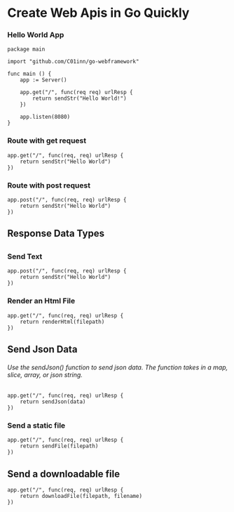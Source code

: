 # Create Web Apis in Go Quickly


### Hello World App

```
package main

import "github.com/C01inn/go-webframework"

func main () {
    app := Server()

    app.get("/", func(req req) urlResp {
    	return sendStr("Hello World!")
    })
    
    app.listen(8080)
}
```

### Route with get request
```
app.get("/", func(req, req) urlResp {
    return sendStr("Hello World")  
})
```

### Route with post request
```
app.post("/", func(req, req) urlResp {
    return sendStr("Hello World")  
})
```

## Response Data Types
##
### Send Text
```
app.post("/", func(req, req) urlResp {
    return sendStr("Hello World")  
})
```
### Render an Html File

```
app.get("/", func(req, req) urlResp {
    return renderHtml(filepath)
})
```
## Send Json Data
###### Use the sendJson() function to send json data. The function takes in a map, slice, array, or json string.
##
```
app.get("/", func(req, req) urlResp {
    return sendJson(data)
})
```

### Send a static file
```
app.get("/", func(req, req) urlResp {
    return sendFile(filepath)
})
```
## Send a downloadable file
```
app.get("/", func(req, req) urlResp {
    return downloadFile(filepath, filename)
})
```






